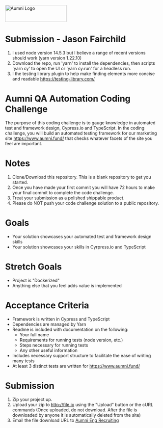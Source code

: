 <img src="https://aumni-public.s3.amazonaws.com/AumniLogoColor.png" alt="Aumni Logo" width="200" height="55">

# **Submission - Jason Fairchild**
1. I used node version 14.5.3 but I believe a range of recent versions should work (yarn version 1.22.10)
2. Download the repo, run 'yarn' to install the dependencies, then scripts 'yarn cy' to open the UI or 'yarn cy:run' for a headless run.
3. I the testing library plugin to help make finding elements more concise and readable https://testing-library.com/

# **Aumni QA Automation Coding Challenge**

The purpose of this coding challenge is to gauge knowledge in automated test and framework design, Cypress.io and TypeScript. In the coding challenge, you will build an automated testing framework for our marketing site https://www.aumni.fund/ that checks whatever facets of the site you feel are important.

# **Notes**
1. Clone/Download this repository. This is a blank repository to get you started.
3. Once you have made your first commit you will have 72 hours to make your final commit to complete the code challenge.
4. Treat your submission as a polished shippable product.
5. Please do NOT push your code challenge solution to a public repository.

# **Goals**
* Your solution showcases your automated test and framework design skills
* Your solution showcases your skills in Cyrpress.io and TypeScript

# **Stretch Goals**
* Project is "Dockerized"
* Anything else that you feel adds value is implemented

# **Acceptance Criteria**

* Framework is written in Cypress and TypeScript
* Dependencies are managed by Yarn
* Readme is included with documentation on the following: 
  * Your full name
  * Requirements for running tests (node version, etc.)
  * Steps necessary for running tests
  * Any other useful information  
* Includes necessary support structure to facilitate the ease of writing many tests
* At least 3 distinct tests are written for https://www.aumni.fund/

# **Submission**
1. Zip your project up.
2. Upload your zip to http://file.io using the "Upload" button or the cURL commands (Once uploaded, do not download. After the file is downloaded by anyone it is automatically deleted from the site)
4. Email the file download URL to [Aumni Eng Recruiting](mailto:eng-recruiting@aumni.fund)
